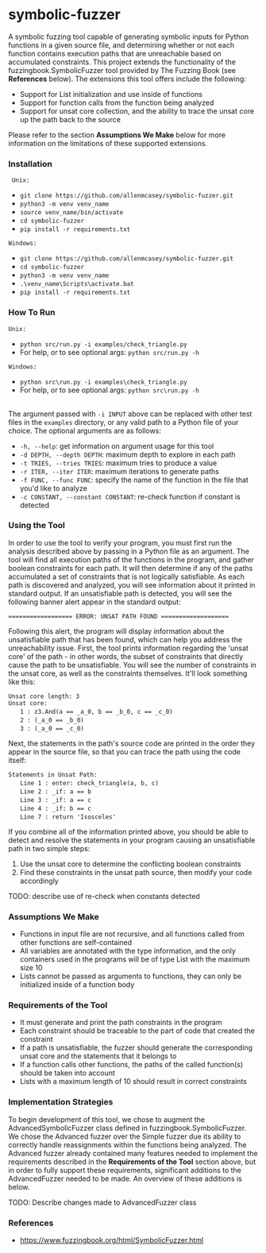 # symbolic-fuzzer

A symbolic fuzzing tool capable of generating symbolic inputs for Python functions 
in a given source file, and determining whether or not each function contains execution 
paths that are unreachable based on accumulated constraints. This project extends the 
functionality of the fuzzingbook.SymbolicFuzzer tool provided by The Fuzzing Book (see 
**References** below). The extensions this tool offers include the following:

  * Support for List initialization and use inside of functions
  * Support for function calls from the function being analyzed
  * Support for unsat core collection, and the ability to trace the unsat 
  core up the path back to the source
  
Please refer to the section **Assumptions We Make** below for more information on the
limitations of these supported extensions.


### Installation
` Unix:`
  * `git clone https://github.com/allenmcasey/symbolic-fuzzer.git`
  * `python3 -m venv venv_name`
  * `source venv_name/bin/activate`
  * `cd symbolic-fuzzer`
  * `pip install -r requirements.txt`

`Windows:`
  * `git clone https://github.com/allenmcasey/symbolic-fuzzer.git`
  * `cd symbolic-fuzzer`
  * `python3 -m venv venv_name`
  * `.\venv_name\Scripts\activate.bat`
  * `pip install -r requirements.txt`

### How To Run
`Unix:`
  * `python src/run.py -i examples/check_triangle.py`
  * For help, or to see optional args: `python src/run.py -h`

`Windows:`
  * `python src\run.py -i examples\check_triangle.py`
  * For help, or to see optional args: `python src\run.py -h`

<br>The argument passed with `-i INPUT` above can be replaced with other test files in the 
`examples` directory, or any valid path to a Python file of your choice. The optional 
arguments are as follows:

  * `-h, --help`: get information on argument usage for this tool
  * `-d DEPTH, --depth DEPTH`: maximum depth to explore in each path
  * `-t TRIES, --tries TRIES`: maximum tries to produce a value
  * `-r ITER, --iter ITER`: maximum iterations to generate paths
  * `-f FUNC, --func FUNC`: specify the name of the function in the file that you'd like to analyze
  * `-c CONSTANT, --constant CONSTANT`: re-check function if constant is detected
  
### Using the Tool

In order to use the tool to verify your program, you must first run the analysis described above by passing in a Python file
as an argument. The tool will find all execution paths of the functions in the program, and gather boolean constraints for
each path. It will then determine if any of the paths accumulated a set of constraints that is not logically satisfiable. As 
each path is discovered and analyzed, you will see information about it printed in standard output. If an unsatisfiable
path is detected, you will see the following banner alert appear in the standard output:

`================== ERROR: UNSAT PATH FOUND ===================`

Following this alert, the program will display information about the unsatisfiable path that has been found, which can help 
you address the unreachability issue. First, the tool prints information regarding the 'unsat core' of the path - in other 
words, the subset of constraints that directly cause the path to be unsatisfiable. You will see the number of constraints 
in the unsat core, as well as the constraints themselves. It'll look something like this:

`Unsat core length: 3`<br>
`Unsat core:`<br> 
&nbsp;&nbsp;&nbsp;&nbsp;&nbsp;&nbsp;`1 : z3.And(a == _a_0, b == _b_0, c == _c_0)`<br> 
&nbsp;&nbsp;&nbsp;&nbsp;&nbsp;&nbsp;`2 : (_a_0 == _b_0)`<br> 
&nbsp;&nbsp;&nbsp;&nbsp;&nbsp;&nbsp;`3 : (_a_0 == _c_0)`<br> 

Next, the statements in the path's source code are printed in the order they appear in the source file, so that you can 
trace the path using the code itself:

`Statements in Unsat Path: `<br>
&nbsp;&nbsp;&nbsp;&nbsp;&nbsp;&nbsp;`Line 1 : enter: check_triangle(a, b, c)`<br>
&nbsp;&nbsp;&nbsp;&nbsp;&nbsp;&nbsp;`Line 2 : _if: a == b`<br>
&nbsp;&nbsp;&nbsp;&nbsp;&nbsp;&nbsp;`Line 3 : _if: a == c`<br>
&nbsp;&nbsp;&nbsp;&nbsp;&nbsp;&nbsp;`Line 4 : _if: b == c`<br>
&nbsp;&nbsp;&nbsp;&nbsp;&nbsp;&nbsp;`Line 7 : return 'Isosceles'`<br>

If you combine all of the information printed above, you should be able to detect and resolve the statements in your program 
causing an unsatisfiable path in two simple steps:

  1. Use the unsat core to determine the conflicting boolean constraints
  2. Find these constraints in the unsat path source, then modify your code accordingly
  
TODO: describe use of re-check when constants detected

### Assumptions We Make

  * Functions in input file are not recursive, and all functions called from other functions are self-contained
  * All variables are annotated with the type information, and the only containers used in the programs will be of type List with the maximum size 10
  * Lists cannot be passed as arguments to functions, they can only be initialized inside of a function body

### Requirements of the Tool

  * It must generate and print the path constraints in the program
  * Each constraint should be traceable to the part of code that created the constraint
  * If a path is unsatisfiable, the fuzzer should generate the corresponding unsat core and the statements that it belongs to
  * If a function calls other functions, the paths of the called function(s) should be taken into account
  * Lists with a maximum length of 10 should result in correct constraints
  
### Implementation Strategies

To begin development of this tool, we chose to augment the AdvancedSymbolicFuzzer class defined in fuzzingbook.SymbolicFuzzer. 
We chose the Advanced fuzzer over the Simple fuzzer due its ability to correctly handle reassignments within the functions
being analyzed. The Advanced fuzzer already contained many features needed to implement the requirements described in the 
**Requirements of the Tool** section above, but in order to fully support these requirements, significant additions to the 
AdvancedFuzzer needed to be made. An overview of these additions is below.

TODO: Describe changes made to AdvancedFuzzer class

### References
  * https://www.fuzzingbook.org/html/SymbolicFuzzer.html
